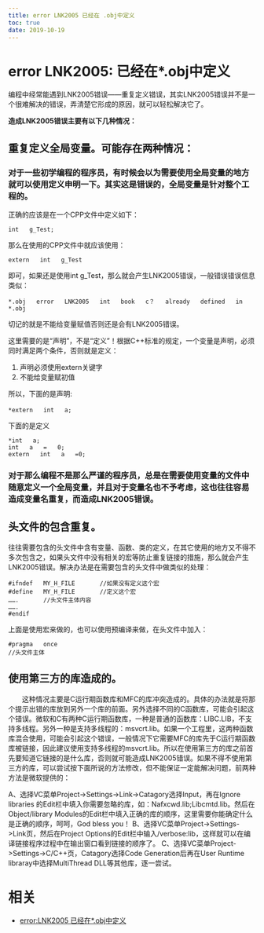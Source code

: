 ```yaml
---
title: error LNK2005 已经在 .obj中定义
toc: true
date: 2019-10-19
---
```

# error LNK2005: 已经在*.obj中定义




编程中经常能遇到LNK2005错误——重复定义错误，其实LNK2005错误并不是一个很难解决的错误，弄清楚它形成的原因，就可以轻松解决它了。

**造成LNK2005错误主要有以下几种情况：**


## 重复定义全局变量。可能存在两种情况：


### 对于一些初学编程的程序员，有时候会以为需要使用全局变量的地方就可以使用定义申明一下。其实这是错误的，全局变量是针对整个工程的。

正确的应该是在一个CPP文件中定义如下：

```
int   g_Test;
```

那么在使用的CPP文件中就应该使用：

```
extern   int   g_Test
```

即可，如果还是使用int   g_Test，那么就会产生LNK2005错误，一般错误错误信息类似：

```
*.obj   error   LNK2005   int   book   c？   already   defined   in   *.obj
```

切记的就是不能给变量赋值否则还是会有LNK2005错误。

这里需要的是“声明”，不是“定义”！根据C++标准的规定，一个变量是声明，必须同时满足两个条件，否则就是定义：



1. 声明必须使用extern关键字
2. 不能给变量赋初值

所以，下面的是声明:

```
*extern   int   a;  　　
```

下面的是定义

```
*int   a;
int   a   =   0;
extern   int   a   =0;
```



### 对于那么编程不是那么严谨的程序员，总是在需要使用变量的文件中随意定义一个全局变量，并且对于变量名也不予考虑，这也往往容易造成变量名重复，而造成LNK2005错误。

## 头文件的包含重复。

往往需要包含的头文件中含有变量、函数、类的定义，在其它使用的地方又不得不多次包含之，如果头文件中没有相关的宏等防止重复链接的措施，那么就会产生LNK2005错误。解决办法是在需要包含的头文件中做类似的处理：

```
#ifndef   MY_H_FILE       //如果没有定义这个宏
#define   MY_H_FILE       //定义这个宏
…….       //头文件主体内容
…….
#endif
```

上面是使用宏来做的，也可以使用预编译来做，在头文件中加入：


```
#pragma   once
//头文件主体
```


## 使用第三方的库造成的。

　　这种情况主要是C运行期函数库和MFC的库冲突造成的。具体的办法就是将那个提示出错的库放到另外一个库的前面。另外选择不同的C函数库，可能会引起这个错误。微软和C有两种C运行期函数库，一种是普通的函数库：LIBC.LIB，不支持多线程。另外一种是支持多线程的：msvcrt.lib。如果一个工程里，这两种函数库混合使用，可能会引起这个错误，一般情况下它需要MFC的库先于C运行期函数库被链接，因此建议使用支持多线程的msvcrt.lib。所以在使用第三方的库之前首先要知道它链接的是什么库，否则就可能造成LNK2005错误。如果不得不使用第三方的库，可以尝试按下面所说的方法修改，但不能保证一定能解决问题，前两种方法是微软提供的：

  A、选择VC菜单Project->Settings->Link->Catagory选择Input，再在Ignore   libraries   的Edit栏中填入你需要忽略的库，如：Nafxcwd.lib;Libcmtd.lib。然后在Object/library   Modules的Edit栏中填入正确的库的顺序，这里需要你能确定什么是正确的顺序，呵呵，God   bless   you！
  B、选择VC菜单Project->Settings->Link页，然后在Project   Options的Edit栏中输入/verbose:lib，这样就可以在编译链接程序过程中在输出窗口看到链接的顺序了。
  C、选择VC菜单Project->Settings->C/C++页，Catagory选择Code   Generation后再在User   Runtime   libraray中选择MultiThread   DLL等其他库，逐一尝试。



# 相关

- [error:LNK2005 已经在*.obj中定义](https://www.cnblogs.com/MuyouSome/p/3332699.html)

